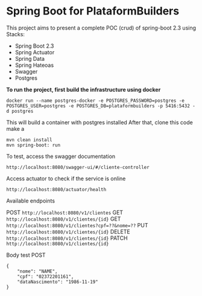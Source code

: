# Spring Boot for PlataformBuilders

This project aims to present a complete POC (crud) of spring-boot 2.3 using
Stacks:

- Spring Boot 2.3
- Spring Actuator 
- Spring Data
- Spring Hateoas
- Swagger 
- Postgres

**To run the project, first build the infrastructure using docker**

 ```docker run --name postgres-docker -e POSTGRES_PASSWORD=postgres -e POSTGRES_USER=postgres -e POSTGRES_DB=plataformbuilders -p 5416:5432 -d postgres```
 
This will build a container with postgres installed
After that, clone this code make a
 
```mvn clean install ``` <br>
```mvn spring-boot: run```

To test, access the swagger documentation

```http://localhost:8080/swagger-ui/#/cliente-controller```

Access actuator to check if the service is online

```http://localhost:8080/actuator/health``` 

Available endpoints

POST ```http://localhost:8080/v1/clientes```
GET ```http://localhost:8080/v1/clientes/{id}```
GET ```http://localhost:8080/v1/clientes?cpf=??&nome=??```
PUT ```http://localhost:8080/v1/clientes/{id}```
DELETE ```http://localhost:8080/v1/clientes/{id}```
PATCH ```http://localhost:8080/v1/clientes/{id}```

Body test POST

```
{
    "nome": "NAME",
    "cpf": "02372201161",
    "dataNascimento": "1986-11-19"
}
```
